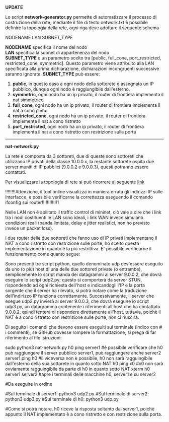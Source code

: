 <b>UPDATE</b>

Lo script <b>network-generator.py</b> permette di automatizzare il processo di costruzione della rete,
mediante il file di testo network.txt è possibile definire la topologia della rete, ogni riga deve adottare il seguente schema

NODENAME LAN SUBNET_TYPE

<b>NODENAME</b> specifica il nome del nodo <br>
<b>LAN</b> specifica la subnet di appartenenza del nodo <br>
<b>SUBNET_TYPE</b> è un parametro scelto tra [public, full_cone, port_restricted, restricted_cone, symmetric]. Questo parametro viene attribuito alla LAN specificata
alla prima dichiarazione, dichiarazioni incongruenti successive saranno ignorate.
<b>SUBNET_TYPE</b> può essere:
1) <b>public</b>, in questo caso a ogni nodo della sottorete è assegnato un IP pubblico, dunque ogni nodo è raggiungibile dall'esterno.
2) <b>symmetric</b>, ogni nodo ha un ip privato, il router di frontiera implementa il nat simmetrico
3) <b>full_cone</b>, ogni nodo ha un ip privato, il router di frontiera implementa il nat a cono pieno
4) <b>restricted_cone</b>, ogni nodo ha un ip privato, il router di frontiera implementa il nat a cono ristretto
5) <b>port_restricted</b>, ogni nodo ha un ip privato, il router di frontiera implementa il nat a cono ristretto con restrizione sulla porta
   



________________________________________________________________________







<b>nat-network.py</b>


La rete è composta da 3 sottoreti, due di queste sono sottoreti che utilizzano IP privati della classe 10.0.0.x, la restante sottorete ospita due server muniti di IP pubblici (9.0.0.2 e 9.0.0.3), questi potranno essere contattati.


Per visualizzare la topologia di rete si può ricorrere al seguente [link](http://demo.spear.narmox.com/app/?apiurl=demo#!/mininet?data=%7B%22dump%22%3A%22%3CHost%20h0%3A%20h0-eth0%3A10.0.0.2%20pid%3D16790%3E%20%5Cn%3CHost%20h1%3A%20h1-eth0%3A10.0.0.3%20pid%3D16792%3E%20%5Cn%3CHost%20h2%3A%20h2-eth0%3A10.0.0.4%20pid%3D16794%3E%20%5Cn%3CHost%20h3%3A%20h3-eth0%3A10.0.0.5%20pid%3D16796%3E%20%5Cn%3CLinuxRouter%20r1%3A%20r1-eth0%3A10.0.0.1%2Cr1-eth1%3A5.0.1.1%20pid%3D16800%3E%20%5Cn%3CLinuxRouter%20r2%3A%20r2-eth0%3A10.0.0.1%2Cr2-eth1%3A5.0.1.3%20pid%3D16802%3E%20%5Cn%3CLinuxRouter%20r3%3A%20r3-eth1%3A9.0.0.1%2Cr3-eth2%3A5.0.1.2%20pid%3D16804%3E%20%5Cn%3CHost%20server1%3A%20server1-eth0%3A9.0.0.2%20pid%3D16806%3E%20%5Cn%3CHost%20server2%3A%20server2-eth0%3A9.0.0.3%20pid%3D16808%3E%20%5Cn%3CHost%20x0%3A%20x0-eth0%3A10.0.0.6%20pid%3D16810%3E%20%5Cn%3CHost%20x1%3A%20x1-eth0%3A10.0.0.7%20pid%3D16812%3E%20%5Cn%3CHost%20x2%3A%20x2-eth0%3A10.0.0.8%20pid%3D16814%3E%20%5Cn%3CHost%20x3%3A%20x3-eth0%3A10.0.0.9%20pid%3D16816%3E%20%5Cn%3COVSSwitch%20s1%3A%20lo%3A127.0.0.1%2Cs1-eth1%3ANone%2Cs1-eth2%3ANone%2Cs1-eth3%3ANone%2Cs1-eth4%3ANone%2Cs1-eth5%3ANone%20pid%3D16821%3E%20%5Cn%3COVSSwitch%20s2%3A%20lo%3A127.0.0.1%2Cs2-eth1%3ANone%2Cs2-eth2%3ANone%2Cs2-eth3%3ANone%2Cs2-eth4%3ANone%2Cs2-eth5%3ANone%20pid%3D16824%3E%20%5Cn%3COVSSwitch%20s3%3A%20lo%3A127.0.0.1%2Cs3-eth1%3ANone%2Cs3-eth2%3ANone%2Cs3-eth3%3ANone%20pid%3D16827%3E%20%5Cn%3COVSSwitch%20s4%3A%20lo%3A127.0.0.1%2Cs4-eth1%3ANone%2Cs4-eth2%3ANone%2Cs4-eth3%3ANone%20pid%3D16830%3E%20%5Cn%3COVSController%20c0%3A%20127.0.0.1%3A6653%20pid%3D16783%3E%22%2C%22links%22%3A%22h0-eth0%3C-%3Es1-eth1%20(OK%20OK)%20%5Cnh1-eth0%3C-%3Es1-eth2%20(OK%20OK)%20%5Cnh2-eth0%3C-%3Es1-eth3%20(OK%20OK)%20%5Cnh3-eth0%3C-%3Es1-eth4%20(OK%20OK)%20%5Cnr1-eth0%3C-%3Es1-eth5%20(OK%20OK)%20%5Cnr1-eth1%3C-%3Es3-eth1%20(OK%20OK)%20%5Cnr2-eth0%3C-%3Es2-eth5%20(OK%20OK)%20%5Cnr2-eth1%3C-%3Es3-eth2%20(OK%20OK)%20%5Cnr3-eth2%3C-%3Es3-eth3%20(OK%20OK)%20%5Cnr3-eth1%3C-%3Es4-eth3%20(OK%20OK)%20%5Cnserver1-eth0%3C-%3Es4-eth1%20(OK%20OK)%20%5Cnserver2-eth0%3C-%3Es4-eth2%20(OK%20OK)%20%5Cnx0-eth0%3C-%3Es2-eth1%20(OK%20OK)%20%5Cnx1-eth0%3C-%3Es2-eth2%20(OK%20OK)%20%5Cnx2-eth0%3C-%3Es2-eth3%20(OK%20OK)%20%5Cnx3-eth0%3C-%3Es2-eth4%20(OK%20OK)%22%2C%22positions%22%3A%22%7B%5C%22objects%5C%22%3A%5B%7B%5C%22type%5C%22%3A%5C%22switch%5C%22%2C%5C%22id%5C%22%3A%5C%22s1%5C%22%2C%5C%22x%5C%22%3A-10.235400199890137%2C%5C%22y%5C%22%3A323.36151123046875%7D%2C%7B%5C%22type%5C%22%3A%5C%22switch%5C%22%2C%5C%22id%5C%22%3A%5C%22s2%5C%22%2C%5C%22x%5C%22%3A191.40969848632812%2C%5C%22y%5C%22%3A57.402801513671875%7D%2C%7B%5C%22type%5C%22%3A%5C%22switch%5C%22%2C%5C%22id%5C%22%3A%5C%22s3%5C%22%2C%5C%22x%5C%22%3A-95.70130157470703%2C%5C%22y%5C%22%3A144.00909423828125%7D%2C%7B%5C%22type%5C%22%3A%5C%22switch%5C%22%2C%5C%22id%5C%22%3A%5C%22s4%5C%22%2C%5C%22x%5C%22%3A-378%2C%5C%22y%5C%22%3A106%7D%2C%7B%5C%22type%5C%22%3A%5C%22router%5C%22%2C%5C%22id%5C%22%3A%5C%22r1%5C%22%2C%5C%22x%5C%22%3A-131.25166873876435%2C%5C%22y%5C%22%3A273.50048828125%7D%2C%7B%5C%22type%5C%22%3A%5C%22router%5C%22%2C%5C%22id%5C%22%3A%5C%22r2%5C%22%2C%5C%22x%5C%22%3A63.19293041284699%2C%5C%22y%5C%22%3A111.79460144042969%7D%2C%7B%5C%22type%5C%22%3A%5C%22router%5C%22%2C%5C%22id%5C%22%3A%5C%22r3%5C%22%2C%5C%22x%5C%22%3A-195.9281671518503%2C%5C%22y%5C%22%3A125.62699890136719%7D%2C%7B%5C%22type%5C%22%3A%5C%22server%5C%22%2C%5C%22id%5C%22%3A%5C%22h0%5C%22%2C%5C%22x%5C%22%3A160.9925405384843%2C%5C%22y%5C%22%3A399%7D%2C%7B%5C%22type%5C%22%3A%5C%22server%5C%22%2C%5C%22id%5C%22%3A%5C%22h1%5C%22%2C%5C%22x%5C%22%3A189.9925405384843%2C%5C%22y%5C%22%3A353%7D%2C%7B%5C%22type%5C%22%3A%5C%22server%5C%22%2C%5C%22id%5C%22%3A%5C%22h2%5C%22%2C%5C%22x%5C%22%3A211.9925405384843%2C%5C%22y%5C%22%3A291%7D%2C%7B%5C%22type%5C%22%3A%5C%22server%5C%22%2C%5C%22id%5C%22%3A%5C%22h3%5C%22%2C%5C%22x%5C%22%3A179.63813990371867%2C%5C%22y%5C%22%3A239.31849670410156%7D%2C%7B%5C%22type%5C%22%3A%5C%22server%5C%22%2C%5C%22id%5C%22%3A%5C%22server1%5C%22%2C%5C%22x%5C%22%3A-468.00745946151574%2C%5C%22y%5C%22%3A13%7D%2C%7B%5C%22type%5C%22%3A%5C%22server%5C%22%2C%5C%22id%5C%22%3A%5C%22server2%5C%22%2C%5C%22x%5C%22%3A-544.0074594615157%2C%5C%22y%5C%22%3A93%7D%2C%7B%5C%22type%5C%22%3A%5C%22server%5C%22%2C%5C%22id%5C%22%3A%5C%22x0%5C%22%2C%5C%22x%5C%22%3A404.99254053848426%2C%5C%22y%5C%22%3A47%7D%2C%7B%5C%22type%5C%22%3A%5C%22server%5C%22%2C%5C%22id%5C%22%3A%5C%22x1%5C%22%2C%5C%22x%5C%22%3A431.99254053848426%2C%5C%22y%5C%22%3A96%7D%2C%7B%5C%22type%5C%22%3A%5C%22server%5C%22%2C%5C%22id%5C%22%3A%5C%22x2%5C%22%2C%5C%22x%5C%22%3A443.99254053848426%2C%5C%22y%5C%22%3A145%7D%2C%7B%5C%22type%5C%22%3A%5C%22server%5C%22%2C%5C%22id%5C%22%3A%5C%22x3%5C%22%2C%5C%22x%5C%22%3A474.99254053848426%2C%5C%22y%5C%22%3A197%7D%5D%7D%22%7D)

!!!!!!!!Attenzione, il tool online visualizza in maniera errata gli indirizzi IP sulle interfacce, è possibile verificarne la correttezza eseguendo il comando ifconfig sui router!!!!!!!!!!!!1

Nelle LAN non è abilitato il traffic control di mininet, ciò vale a dire che i link tra i nodi costituenti le LAN sono ideali, i link WAN
invece simulano condizioni reali (banda limitata, delay e jitter realistici, non ho previsto invece un packet loss).

I due router delle due sottoreti che fanno uso di IP privati implementano il NAT a cono ristretto con restrizione sulle porte, ho scelto questa implementazione in quanto è la più restrittiva. E' possibile verificarne il funzionamento come quanto segue:

Sono presenti tre script python, quello denominato udp dev'essere eseguito da uno (o più) host di una delle due sottoreti private (o entrambe), semplicemente lo script manda dei datagrammi al server 9.0.0.2, che dovrà eseguire lo script udp2.py; questo si comporterà da server STUN, rispondendo ad ogni richiesta dell'host e indicandogli l'IP e la porta sorgente che il server ha rilevato, si potrà notare come la traduzione dell'indirizzo IP funziona correttamente. Successivamente, il server che esegue udp2.py invierà al server 9.0.0.3, che dovrà eseguire lo script udp3.py, un datagramma contenente i riferimenti all'host che ha contattato 9.0.0.2, quindi tenterà di rispondere direttamente all'host, tuttavia, poichè il NAT è a cono ristretto con restrizione sulle porte, non ci riuscirà. 


Di seguito i comandi che devono essere eseguiti sul terminale (indico con # i commenti), se GitHub dovesse rompere la formattazione, si prega di far riferimento al file istruzioni:

sudo python3 nat-network.py
h0 ping server1 									#è possibile verificare che h0 può raggiungere il server pubblico server1, può raggiungere anche 														server2
server1 ping h0										#il viceversa non è possibile, h0 non sarà ragguingibile dall'esterno della sua sottorete in quanto 													sotto NAT
h0 ping x0 											#x0 non sarà ovviamente ragguingibile da parte di h0 in quanto sotto NAT
xterm h0 server1 server2							#apre i terminali delle macchine h0, server1 e su server2

#Da eseguire in ordine

#Sul terminale di server1:
python3 udp2.py
#Sul terminale di server2:
python3 udp3.py
#Sul terminale di h0:
python3 udp.py

#Come si potrà notare, h0 riceve la risposta soltanto dal server1, poichè appunto il NAT implementato è a cono ristretto e con restrizione sulla porta.







